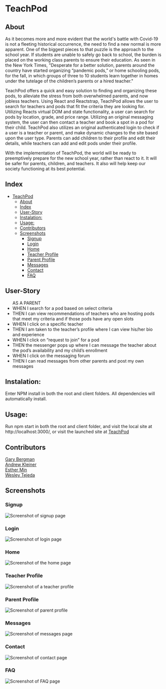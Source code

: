 # TeachPod

## About

As it becomes more and more evident that the world's battle with Covid-19 is not a fleeting historical occurrence, the need to find a new normal is more apparent. One of the biggest pieces to that puzzle is the approach to the school year. If students are unable to safely go back to school, the burden is placed on the working class parents to ensure their education. As seen in the New York Times, "Desperate for a better solution, parents around the country have started organizing “pandemic pods,” or home schooling pods, for the fall, in which groups of three to 10 students learn together in homes under the tutelage of the children’s parents or a hired teacher."

TeachPod offers a quick and easy solution to finding and organizing these pods, to alleviate the stress from both overwhelmed parents, and now jobless teachers. Using React and Reactstrap, TeachPod allows the user to search for teachers and pods that fit the criteria they are looking for. Utilizing Reacts virtual DOM and state functionality, a user can search for pods by location, grade, and price range. Utilizing an original messaging system, the user can then contact a teacher and book a spot in a pod for their child. TeachPod also utilizes an original authenticated login to check if a user is a teacher or parent, and make dynamic changes to the site based upon the user type. Parents can add children to their profile and edit their details, while teachers can add and edit pods under their profile.

With the implementation of TeachPod, the world will be ready to preemptively prepare for the new school year, rather than react to it. It will be safer for parents, children, and teachers. It also will help keep our society functioning at its best potential.

## Index
- [TeachPod](#teachpod)
  - [About](#about)
  - [Index](#index)
  - [User-Story](#user-story)
  - [Instalation:](#instalation)
  - [Usage:](#usage)
  - [Contributors](#contributors)
  - [Screenshots](#screenshots)
    - [Signup](#signup)
    - [Login](#login)
    - [Home](#home)
    - [Teacher Profile](#teacher-profile)
    - [Parent Profile](#parent-profile)
    - [Messages](#messages)
    - [Contact](#contact)
    - [FAQ](#faq)

## User-Story

<ul>AS A PARENT
<li>WHEN I search for a pod based on select criteria</li>
<li>THEN I can view recommendations of teachers who are hosting pods that meet my criteria and if those pods have any open slots</li>
<li>WHEN I click on a specific teacher</li>
<li>THEN I am taken to the teacher’s profile where I can view his/her bio and experience</li>
<li>WHEN I click on “request to join” for a pod
</li>
<li>THEN the messenger pops up where I can message the teacher about the pod’s availability and my child’s enrollment</li>
<li>WHEN I click on the messaging forum</li>
<li>THEN I can read messages from other parents and post my own messages</li>
</ul>




## Instalation:
Enter NPM install in both the root and client folders. All dependencies will automatically install.

## Usage:
Run npm start in both the root and client folder, and visit the local site at http://localhost:3000/, or visit the launched site at <a href="https://teachpod.herokuapp.com/">TeachPod</a>

## Contributors
<a href="https://github.com/Gary-Bergman">Gary Bergman</a>\
<a href="https://github.com/akleiner26">Andrew Kleiner</a>\
<a href="https://github.com/jungjungie">Esther Min</a>\
<a href="https://github.com/WesleyTejeda">Wesley Tejeda</a>

## Screenshots

### Signup
<img src="./client/public/images/screenshots/signup.png" alt="Screenshot of signup page">

### Login
<img src="./client/public/images/screenshots/login.png" alt="Screenshot of login page">

### Home
<img src="./client/public/images/screenshots/home.png" alt="Screenshot of the home page">

### Teacher Profile
<img src="./client/public/images/screenshots/teacherProfile.png" alt="Screenshot of a teacher profile">

### Parent Profile
<img src="./client/public/images/screenshots/parentProfile.png" alt="Screenshot of parent profile">

### Messages
<img src="./client/public/images/screenshots/messages.png" alt="Screenshot of messages page">

### Contact
<img src="./client/public/images/screenshots/contact.png" alt="Screenshot of contact page">

### FAQ
<img src="./client/public/images/screenshots/faq.png" alt="Screenshot of FAQ page">





